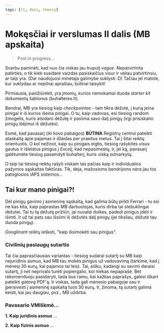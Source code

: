 ```yaml
---
tags: [lt, docs, theory]
---
```


# Mokęsčiai ir verslumas II dalis (MB apskaita)

> Post in progress...

Svarbu paminėti, kad nuo čia viskas jau truputį _vague_. Nepatvirtinta patirties, o tik kiek susidarė vaizdas pasiskaičius visur ir vėliau patvirtinsiu, ar taip yra. (Dar naudojuosi minėtaja galimybe suklysti :D) Tačiau jei matote, kur suklydau ar nepilnai aprašiau, būtinai taisykit!

Pirmiausia, pasižiūrėkit, yra įmonių, kurios nemokamai duoda _starter kit_ dokumentų šablonus (buhalteres.lt).

Bendrai, MB yra tiesiog kaip _checkpointas_ - tam tikra dėžutė, į kurią įeina pinigai ir iš kurios išeina pinigai. O tu, kaip vadovas, esi tiesiog random žmogelis, kuris atsidaro dėžutę ir pasiima savo dalį pinigų (irgi prisiskaito pinigų išėjimui iš dėžutės).

Esmė, kad pavasarį (iki kovo pabaigos) **BŪTINA** Registrų centrui pateikti ataskaitą apie pajamas ir išlaidas per praeitus metus. Tai į šitai reiktų orientuotis. O kol nežinot, kaip su pinigais elgtis, tiesiog rašykitės visus gautus ir išleistus pinigus į _Excelį_, kad nepasimestų, ir, jei ką, pavasarį galėtumėte tiesiog pasamdyti buhalterį, kuris viską sutvarkytų.

O taip tai tiesiog reiktų rašyti viskam tas pačias kaip ir individualios pažymos sąskaitas faktūras. Tik, deja, mažosioms bendrijoms nėra jau tos patogiosios iAPS sistemos...

## Tai kur mano pinigai?!

Dėl pinigų gavimo į asmeninę sąskaitą, kad galima būtų pirkti Ferrari - tu esi ne kas kita, kaip paprastas MB darbuotojas, kuris dirba tai stebuklingai dėžutei. Tai tu tą dėžutę prižiūri, jai nuvalai dulkes, padedi pinigus įdėti ir išimti. Ir už tai pats sau išsiimi iš dėžutės dalį pinigų (jei tiksliau, dėžutė tau duoda pinigų).

_Googlinant_ reiktų ieškoti, "kaip išsimokėti sau pinigus".

### Civilinių paslaugų sutartis

Tai čia paprasčiausias variantas - tiesiog sudarai sutartį su MB kaip nejuridinis asmuo, kad MB tau mokės pinigus už vadovavimą (tarkime, kad į mėnesį 30 eurų, kai pajamos tai leis). Tai, aišku, kadangi su savimi daraisi sutartį, ji net neprivalo turėti popiergalio, kol niekas nepaprašė. Bet rekomenduoju pasidaryti, tada bus ramu, kai kažkas paprašys, galėsi iškart pateikti _gatavą_ PDF'ą. Ir viskas, tada gali mėnesio pabaigoje sau ir įpersivesti į asmeninę sąskaitą tuos 30 eurų. Ir, žinoma, tą sutartį galima keisti, kai jau daugiau, pvz., MB uždirba.

### Pavasario VMIškmė...

**1. Kaip juridinis asmuo**
...

**2. Kaip fizinis asmuo**
...
